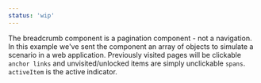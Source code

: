 ```yaml
---
status: 'wip'
---
```


The breadcrumb component is a pagination component - not a navigation.
In this example we've sent the component an array of objects to simulate a scenario in a web application.
Previously visited pages will be clickable `anchor links` and unvisited/unlocked items are simply unclickable `spans`.
`activeItem` is the active indicator.
